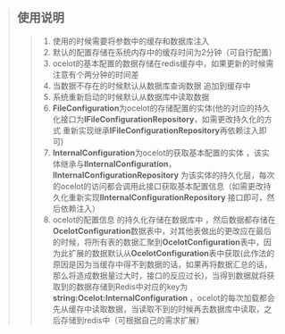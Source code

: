 >## 使用说明
>> 1. 使用的时候需要将参数中的缓存和数据库注入
>> 2. 默认的配置存储在系统内存中的缓存时间为2分钟（可自行配置）
>> 3. ocelot的基本配置的数据存储在redis缓存中，如果更新的时候需注意有个两分钟的时间差
>> 4. 当数据不存在的时候默认从数据库查询数据 追加到缓存中
>> 5. 系统重新启动的时候默认从数据库中读取数据
>> 6. <b>FileConfiguration</b>为ocelot的存储配置的实体(他的对应的持久化接口为<b>IFileConfigurationRepository</b>，如需更改持久化的方式 重新实现继承<b>IFileConfigurationRepository</b>再依赖注入即可)
>> 7. <b>InternalConfiguration</b>为ocelot的获取基本配置的实体 ，该实体继承与<b>IInternalConfiguration</b>，
	<b>IInternalConfigurationRepository</b> 为该实体的持久化层，每次的ocelot的访问都会调用此接口获取基本配置信息（如需更改持久化重新实现<b>IInternalConfigurationRepository</b> 接口即可，然后依赖注入）
>> 8. ocelot的配置信息 的持久化存储在数据库中 ，然后数据都存储在<b>OcelotConfiguration</b>数据表中，对其他表做出的更改应在最后的时候，将所有表的数据汇聚到<b>OcelotConfiguration</b>表中，因为此扩展的数据默认从<b>OcelotConfiguration</b>表中获取(此作法的原因是因为当缓存中得不到数据的话，如果再将数据汇总的话，那么将造成数据量过大时，接口的反应过长)，当得到数据就将获取到的数据存储到Redis中对应的key为<b>string:Ocelot:InternalConfiguration </b>，ocelot的每次加载都会先从缓存中读取数据，当读取不到的时候再去数据库中读取，之后存储到redis中（可根据自己的需求扩展）